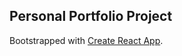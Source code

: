 ## Personal Portfolio Project

Bootstrapped with [Create React App](https://github.com/facebook/create-react-app).


